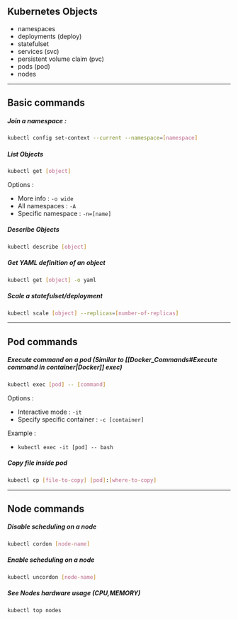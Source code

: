 ## Kubernetes Objects

 - namespaces
 - deployments (deploy)
 - statefulset
 - services (svc)
 - persistent volume claim (pvc)
 - pods (pod)
 - nodes
 
---

## Basic commands

##### Join a namespace :
``` bash
kubectl config set-context --current --namespace=[namespace]
```

##### List Objects
``` bash
kubectl get [object]
```

Options : 
- More info : `-o wide`
- All namespaces : `-A`
- Specific namespace : `-n=[name]`

##### Describe Objects
``` bash
kubectl describe [object]
```

##### Get YAML definition of an object
``` bash 
kubectl get [object] -o yaml
```

##### Scale a statefulset/deployment
``` bash
kubectl scale [object] --replicas=[number-of-replicas]
```

---

## Pod commands

##### Execute command on a pod (Similar to [[Docker_Commands#Execute command in container|Docker]] exec)

``` bash
kubectl exec [pod] -- [command]
```

Options :
- Interactive mode : `-it`
- Specify specific container : `-c [container]`

Example :
- `kubectl exec -it [pod] -- bash`

##### Copy file inside pod
``` bash
kubectl cp [file-to-copy] [pod]:[where-to-copy]
```

---

## Node commands

##### Disable scheduling on a node

``` bash
kubectl cordon [node-name]
```

##### Enable scheduling on a node

``` bash
kubectl uncordon [node-name]
```

##### See Nodes hardware usage (CPU,MEMORY)

``` bash
kubectl top nodes
```
